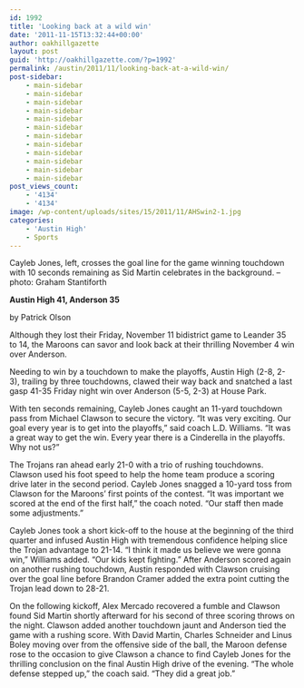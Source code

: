 ```yaml
---
id: 1992
title: 'Looking back at a wild win'
date: '2011-11-15T13:32:44+00:00'
author: oakhillgazette
layout: post
guid: 'http://oakhillgazette.com/?p=1992'
permalink: /austin/2011/11/looking-back-at-a-wild-win/
post-sidebar:
    - main-sidebar
    - main-sidebar
    - main-sidebar
    - main-sidebar
    - main-sidebar
    - main-sidebar
    - main-sidebar
    - main-sidebar
    - main-sidebar
    - main-sidebar
    - main-sidebar
    - main-sidebar
post_views_count:
    - '4134'
    - '4134'
image: /wp-content/uploads/sites/15/2011/11/AHSwin2-1.jpg
categories:
    - 'Austin High'
    - Sports
---
```


Cayleb Jones, left, crosses the goal line for the game winning touchdown with 10 seconds remaining as Sid Martin celebrates in the background. – photo: Graham Stantiforth

**Austin High 41, Anderson 35**

by Patrick Olson

Although they lost their Friday, November 11 bidistrict game to Leander 35 to 14, the Maroons can savor and look back at their thrilling November 4 win over Anderson.

Needing to win by a touchdown to make the playoffs, Austin High (2-8, 2-3), trailing by three touchdowns, clawed their way back and snatched a last gasp 41-35 Friday night win over Anderson (5-5, 2-3) at House Park.

With ten seconds remaining, Cayleb Jones caught an 11-yard touchdown pass from Michael Clawson to secure the victory. “It was very exciting. Our goal every year is to get into the playoffs,” said coach L.D. Williams. “It was a great way to get the win. Every year there is a Cinderella in the playoffs. Why not us?”

The Trojans ran ahead early 21-0 with a trio of rushing touchdowns. Clawson used his foot speed to help the home team produce a scoring drive later in the second period. Cayleb Jones snagged a 10-yard toss from Clawson for the Maroons’ first points of the contest. “It was important we scored at the end of the first half,” the coach noted. “Our staff then made some adjustments.”

Cayleb Jones took a short kick-off to the house at the beginning of the third quarter and infused Austin High with tremendous confidence helping slice the Trojan advantage to 21-14. “I think it made us believe we were gonna win,” Williams added. “Our kids kept fighting.” After Anderson scored again on another rushing touchdown, Austin responded with Clawson cruising over the goal line before Brandon Cramer added the extra point cutting the Trojan lead down to 28-21.

On the following kickoff, Alex Mercado recovered a fumble and Clawson found Sid Martin shortly afterward for his second of three scoring throws on the night. Clawson added another touchdown jaunt and Anderson tied the game with a rushing score. With David Martin, Charles Schneider and Linus Boley moving over from the offensive side of the ball, the Maroon defense rose to the occasion to give Clawson a chance to find Cayleb Jones for the thrilling conclusion on the final Austin High drive of the evening. “The whole defense stepped up,” the coach said. “They did a great job.”